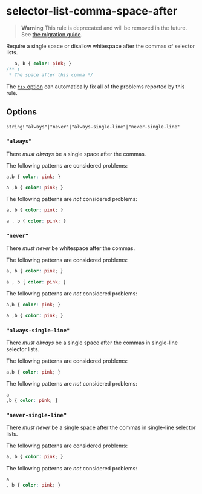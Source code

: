 # selector-list-comma-space-after

> **Warning** This rule is deprecated and will be removed in the future. See [the migration guide](https://github.com/stylelint/stylelint/tree/15.10.1/docsmigration-guideto-15.md).

Require a single space or disallow whitespace after the commas of selector lists.

<!-- prettier-ignore -->
```css
   a, b { color: pink; }
/** ↑
 * The space after this comma */
```

The [`fix` option](https://github.com/stylelint/stylelint/tree/15.10.1/docsuser-guideoptions.md#fix) can automatically fix all of the problems reported by this rule.

## Options

`string`: `"always"|"never"|"always-single-line"|"never-single-line"`

### `"always"`

There _must always_ be a single space after the commas.

The following patterns are considered problems:

<!-- prettier-ignore -->
```css
a,b { color: pink; }
```

<!-- prettier-ignore -->
```css
a ,b { color: pink; }
```

The following patterns are _not_ considered problems:

<!-- prettier-ignore -->
```css
a, b { color: pink; }
```

<!-- prettier-ignore -->
```css
a , b { color: pink; }
```

### `"never"`

There _must never_ be whitespace after the commas.

The following patterns are considered problems:

<!-- prettier-ignore -->
```css
a, b { color: pink; }
```

<!-- prettier-ignore -->
```css
a , b { color: pink; }
```

The following patterns are _not_ considered problems:

<!-- prettier-ignore -->
```css
a,b { color: pink; }
```

<!-- prettier-ignore -->
```css
a ,b { color: pink; }
```

### `"always-single-line"`

There _must always_ be a single space after the commas in single-line selector lists.

The following patterns are considered problems:

<!-- prettier-ignore -->
```css
a,b { color: pink; }
```

The following patterns are _not_ considered problems:

<!-- prettier-ignore -->
```css
a
,b { color: pink; }
```

### `"never-single-line"`

There _must never_ be a single space after the commas in single-line selector lists.

The following patterns are considered problems:

<!-- prettier-ignore -->
```css
a, b { color: pink; }
```

The following patterns are _not_ considered problems:

<!-- prettier-ignore -->
```css
a
, b { color: pink; }
```
